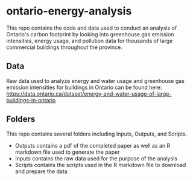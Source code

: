 # ontario-energy-analysis

This repo contains the code and data used to conduct an analysis of Ontario's carbon footprint by looking into greenhouse gas emission intensities, energy usage, and pollution data for thousands of large commercial buildings throughout the province. 

## Data

Raw data used to analyze energy and water usage and greenhouse gas emission intensities for buildings in Ontario can be found here: https://data.ontario.ca/dataset/energy-and-water-usage-of-large-buildings-in-ontario

## Folders

This repo contains several folders including Inputs, Outputs, and Scripts. 
- Outputs contains a pdf of the completed paper as well as an R markdown file used to generate the paper
- Inputs contains the raw data used for the purpose of the analysis 
- Scripts contains the scripts used in the R markdown file to download and prepare the data

